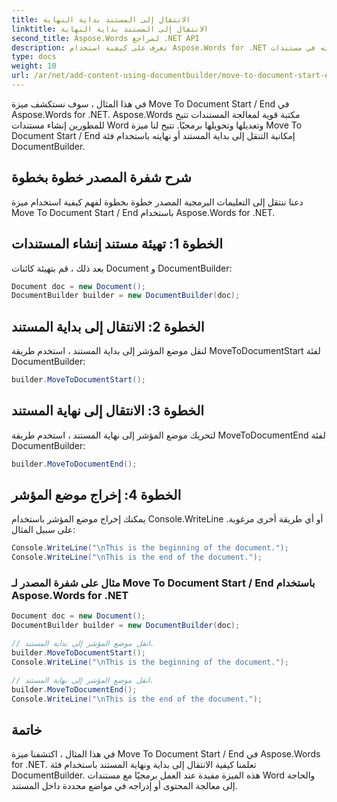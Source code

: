 ```yaml
---
title: الانتقال إلى المستند بداية النهاية
linktitle: الانتقال إلى المستند بداية النهاية
second_title: Aspose.Words لمراجع .NET API
description: تعرف على كيفية استخدام Aspose.Words for .NET للانتقال إلى بداية المستند ونهايته في مستندات Word باستخدام هذا الدليل التفصيلي.
type: docs
weight: 10
url: /ar/net/add-content-using-documentbuilder/move-to-document-start-end/
---
```


في هذا المثال ، سوف نستكشف ميزة Move To Document Start / End في Aspose.Words for .NET. Aspose.Words مكتبة قوية لمعالجة المستندات تتيح للمطورين إنشاء مستندات Word وتعديلها وتحويلها برمجيًا. تتيح لنا ميزة Move To Document Start / End إمكانية التنقل إلى بداية المستند أو نهايته باستخدام فئة DocumentBuilder.

## شرح شفرة المصدر خطوة بخطوة

دعنا ننتقل إلى التعليمات البرمجية المصدر خطوة بخطوة لفهم كيفية استخدام ميزة Move To Document Start / End باستخدام Aspose.Words for .NET.


## الخطوة 1: تهيئة مستند إنشاء المستندات

بعد ذلك ، قم بتهيئة كائنات Document و DocumentBuilder:

```csharp
Document doc = new Document();
DocumentBuilder builder = new DocumentBuilder(doc);
```

## الخطوة 2: الانتقال إلى بداية المستند

لنقل موضع المؤشر إلى بداية المستند ، استخدم طريقة MoveToDocumentStart لفئة DocumentBuilder:

```csharp
builder.MoveToDocumentStart();
```

## الخطوة 3: الانتقال إلى نهاية المستند

لتحريك موضع المؤشر إلى نهاية المستند ، استخدم طريقة MoveToDocumentEnd لفئة DocumentBuilder:

```csharp
builder.MoveToDocumentEnd();
```

## الخطوة 4: إخراج موضع المؤشر

يمكنك إخراج موضع المؤشر باستخدام Console.WriteLine أو أي طريقة أخرى مرغوبة. على سبيل المثال:

```csharp
Console.WriteLine("\nThis is the beginning of the document.");
Console.WriteLine("\nThis is the end of the document.");
```

### مثال على شفرة المصدر لـ Move To Document Start / End باستخدام Aspose.Words for .NET

```csharp
Document doc = new Document();
DocumentBuilder builder = new DocumentBuilder(doc);

// انقل موضع المؤشر إلى بداية المستند.
builder.MoveToDocumentStart();
Console.WriteLine("\nThis is the beginning of the document.");

// انقل موضع المؤشر إلى نهاية المستند.
builder.MoveToDocumentEnd();
Console.WriteLine("\nThis is the end of the document.");
```

## خاتمة

في هذا المثال ، اكتشفنا ميزة Move To Document Start / End في Aspose.Words for .NET. تعلمنا كيفية الانتقال إلى بداية ونهاية المستند باستخدام فئة DocumentBuilder. هذه الميزة مفيدة عند العمل برمجيًا مع مستندات Word والحاجة إلى معالجة المحتوى أو إدراجه في مواضع محددة داخل المستند.